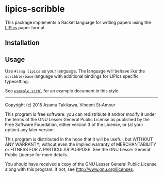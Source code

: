 # lipics-scribble

This package implements a Racket language for writing papers using the
[LIPIcs](http://www.dagstuhl.de/publikationen/lipics/) paper format.

Installation
------------

Usage
-----

Use `#lang lipics` as your language. The language will behave like the
`scribble/base` language with additional bindings for LIPIcs specific
typesetting.

See [`example.scrbl`](example.scrbl) for an example document in this style.

---

Copyright (c) 2015 Asumu Takikawa, Vincent St-Amour

This program is free software: you can redistribute it and/or modify it under
the terms of the GNU Lesser General Public License as published by the Free
Software Foundation, either version 3 of the License, or (at your option) any
later version.

This program is distributed in the hope that it will be useful, but WITHOUT ANY
WARRANTY; without even the implied warranty of MERCHANTABILITY or FITNESS FOR A
PARTICULAR PURPOSE. See the GNU Lesser General Public License for more details.

You should have received a copy of the GNU Lesser General Public License along
with this program. If not, see http://www.gnu.org/licenses.
